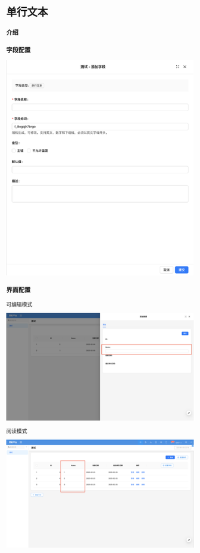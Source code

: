 # 单行文本

### 介绍

### 字段配置
![](../../../../../../public/input1.png)

### 界面配置

可编辑模式

![](../../../../../../public/input2.png)

阅读模式

![](../../../../../../public/input3.png)